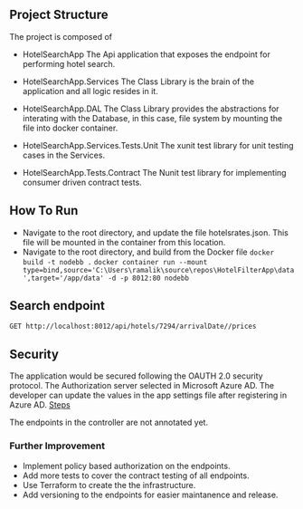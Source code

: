 ## Project Structure
The project is composed of 
- HotelSearchApp
The Api application that exposes the endpoint for performing hotel search.

- HotelSearchApp.Services
The Class Library is the brain of the application and all logic resides in it.

- HotelSearchApp.DAL
The Class Library provides the abstractions for interating with the Database, in this case, file system by mounting the file into docker container.

- HotelSearchApp.Services.Tests.Unit
The xunit test library for unit testing cases in the Services.

- HotelSearchApp.Tests.Contract
The Nunit test library for implementing consumer driven contract tests.

## How To Run
- Navigate to the root directory, and update the file hotelsrates.json. This file will be mounted in the container from this location.
- Navigate to the root directory, and build from the Docker file
`docker build -t nodebb .`
`docker container run --mount type=bind,source='C:\Users\ramalik\source\repos\HotelFilterApp\data',target='/app/data' -d -p 8012:80 nodebb`

## Search endpoint
`GET http://localhost:8012/api/hotels/7294/arrivalDate//prices`

## Security
The application would be secured following the OAUTH 2.0 security protocol. The Authorization server selected in Microsoft Azure AD. The developer can update the values in the app settings file after registering in Azure AD.
[Steps](https://docs.microsoft.com/en-us/azure/active-directory/develop/quickstart-v2-aspnet-core-web-api)

The endpoints in the controller are not annotated yet.

### Further Improvement
- Implement policy based authorization on the endpoints.
- Add more tests to cover the contract testing of all endpoints.
- Use Terraform to create the the infrastructure.
- Add versioning to the endpoints for easier maintanence and release.